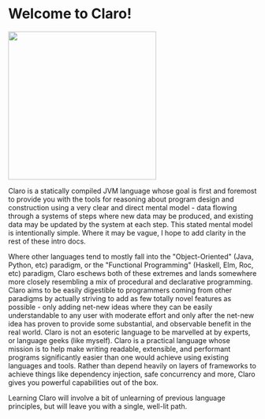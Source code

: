 # Welcome to Claro!

<img id="claro-logo" width=300 src="./images/ClaroLogoFromArrivalHeptapodOfferWeapon-transparentBackground.png">

Claro is a statically compiled JVM language whose goal is first and foremost to provide you with the tools for reasoning
about program design and construction using a very clear and direct mental model - data flowing through a systems of
steps where new data may be produced, and existing data may be updated by the system at each step. This stated mental
model is intentionally simple. Where it may be vague, I hope to add clarity in the rest of these intro docs.

Where other languages tend to mostly fall into the "Object-Oriented" (Java, Python, etc) paradigm, or the "Functional
Programming" (Haskell, Elm, Roc, etc) paradigm, Claro eschews both of these extremes and lands somewhere more
closely resembling a mix of procedural and declarative programming. Claro aims to be easily digestible to programmers
coming from other paradigms by actually striving to add as few totally novel features as possible - only adding net-new
ideas where they can be easily understandable to any user with moderate effort and only after the net-new idea has
proven to provide some substantial, and observable benefit in the real world. Claro is not an esoteric language
to be marvelled at by experts, or language geeks (like myself). Claro is a practical language whose mission is to help
make writing readable, extensible, and performant programs significantly easier than one would achieve using existing
languages and tools. Rather than depend heavily on layers of frameworks to achieve things like dependency injection,
safe concurrency and more, Claro gives you powerful capabilities out of the box.

Learning Claro will involve a bit of unlearning of previous language principles, but will leave you with a single,
well-lit path.
